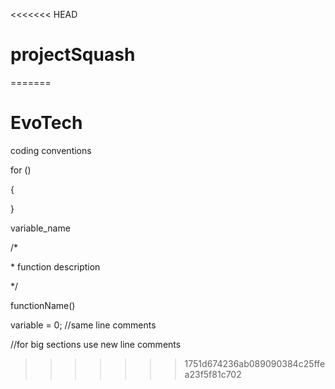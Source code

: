 <<<<<<< HEAD
# projectSquash
=======
# EvoTech

coding conventions

for () 

{

}

variable_name

/*

\* function description

*/

functionName()

variable = 0; //same line comments

//for big sections use new line comments

>>>>>>> 1751d674236ab089090384c25ffea23f5f81c702
